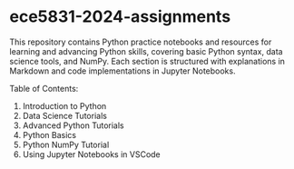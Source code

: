 # ece5831-2024-assignments

This repository contains Python practice notebooks and resources for learning and advancing Python skills, covering basic Python syntax, data science tools, and NumPy. Each section is structured with explanations in Markdown and code implementations in Jupyter Notebooks.

Table of Contents:

1. Introduction to Python
2. Data Science Tutorials
3. Advanced Python Tutorials
4. Python Basics
5. Python NumPy Tutorial
6. Using Jupyter Notebooks in VSCode
